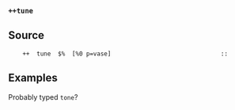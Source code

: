 ### `++tune`


Source
------

        ++  tune  $%  [%0 p=vase]                               ::

Examples
--------
Probably typed `tone`?


